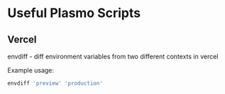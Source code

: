 # Useful Plasmo Scripts

## Vercel

envdiff - diff environment variables from two different contexts in vercel

Example usage:

```bash
envdiff 'preview' 'production'
```
